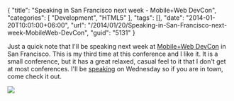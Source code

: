 {
	"title": "Speaking in San Francisco next week - Mobile+Web DevCon",
	"categories": [
		"Development",
		"HTML5"
	],
	"tags": [],
	"date": "2014-01-20T10:01:00+06:00",
	"url": "/2014/01/20/Speaking-in-San-Francisco-next-week-MobileWeb-DevCon",
	"guid": "5131"
}

<p>
Just a quick note that I'll be speaking next week at <a href="http://mobilewebdevconference.com/san-francisco-2014">Mobile+Web DevCon</a> in San Francisco. This is my third time at this conference and I like it. It is a small conference, but it has a great relaxed, casual feel to it that I don't get at most conferences. I'll be <a href="http://mobilewebdevconference.com/san-francisco-2014/agenda/day-two-agenda/1030am-c.html">speaking</a> on Wednesday so if you are in town, come check it out.
</p>

<p>
<img src="https://static.raymondcamden.com/images/Screenshot_1_20_14__9_13_AM.jpg" />
</p>